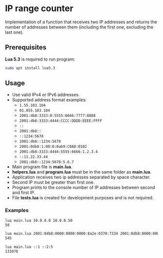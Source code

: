 # IP range counter

Implementation of a function that receives two IP addresses and returns the number of addresses between them (including the first one, excluding the last one).

## Prerequisites

**Lua 5.3** is required to run program:

```bash
sudo apt install lua5.3
```

## Usage

- Use valid IPv4 or IPv6 addresses.
- Supported address format examples:
  - `1.55.103.104`
  - `01.055.103.104`
  - `2001:db8:3333:0:5555:6666:7777:8888`
  - `2001:db8:3333:4444:CCCC:DDDD:EEEE:FFFF`
  - `::`
  - `2001:db8::`
  - `::1234:5678`
  - `2001:db8::1234:5678`
  - `2001:0db8:1:00:0:0ab9:C0A8:0102`
  - `2001:db8:3333:4444:5555:6666:1.2.3.4`
  - `::11.22.33.44`
  - `2001:db8::1234:5678:5.6.7`
- Main program file is **main.lua**.
- **helpers.lua** and **program.lua** must be in the same folder as **main.lua**.
- Application receives two ip addresses separated by space character.
- Second IP must be greater than first one.
- Program prints to the console number of IP addresses between second and first IP.
- File **tests.lua** is created for development purposes and is not required.

### Examples

```bash
lua main.lua 10.0.0.0 10.0.0.50
50
```

```bash
lua main.lua 2001:0db8:0000:0000:0000:8a2e:0370:7334 2001:0db8:0000:0000:0000:8a2e:0370:7555
545
```

```bash
lua main.lua ::1 ::2:5
131076
```
